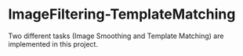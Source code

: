 # ImageFiltering-TemplateMatching
Two different tasks (Image Smoothing and Template Matching) are implemented in this project.
